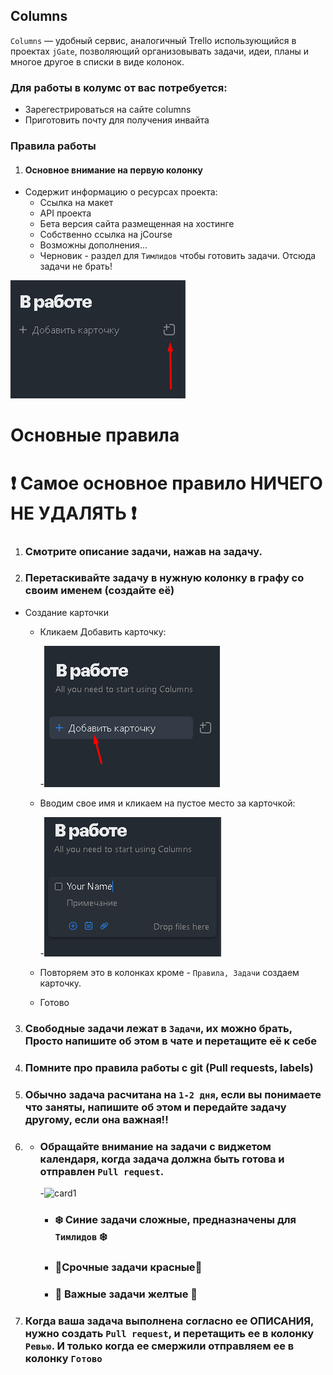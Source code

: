 ## Columns 

`Columns` — удобный сервис, аналогичный Trello использующийся в проектах `jGate`, позволяющий организовывать задачи, идеи, планы и многое другое в списки в виде колонок.

### Для работы в колумс от вас потребуется: 

* Зарегестрироваться на сайте columns
* Приготовить почту для получения инвайта



### Правила работы
    
1. #### Основное внимание на первую колонку
 
* Содержит информацию о ресурсах проекта:
     + Ссылка на макет
     + API проекта
     + Бета версия сайта размещенная на хостинге
     + Собственно ссылка на jCourse
     + Возможны дополнения...
     + Черновик - раздел для `Тимлидов` чтобы готовить задачи. Отсюда задачи не брать!

![columns1](/Cases/Columns/image/columns1.jpg)



# Основные правила

# :exclamation: Самое основное правило НИЧЕГО НЕ УДАЛЯТЬ :exclamation:

1. ### Смотрите описание задачи, нажав на задачу.
2. ### Перетаскивайте задачу в нужную колонку в графу со своим именем (создайте её)
* Создание карточки
   + Кликаем Добавить карточку:

      -![card1](/Cases/Columns/image/card1.png)

   + Вводим свое имя и кликаем на пустое место за карточкой:

      -![card2](/Cases/Columns/image/card2.png)

   + Повторяем это в колонках кроме - `Правила, Задачи` создаем карточку. 
   + Готово
3. ### Свободные задачи лежат в `Задачи`, их можно брать, Просто напишите об этом в чате и перетащите её к себе
4. ### Помните про правила работы с git (Pull requests, labels)
5. ### Обычно задача расчитана на `1-2 дня`, если вы понимаете что заняты, напишите об этом и передайте задачу другому, если она важная!!
6. * ### Обращайте внимание на задачи с виджетом календаря, когда задача должна быть готова и отправлен `Pull request`.

      -![card1](/Cases/Columns/image/deadline.png)

      + ### :snowflake: Синие задачи сложные, предназначены для `Тимлидов` :snowflake:
      + ### :red_circle:Срочные задачи красные:red_circle:
      + ### :low_brightness: Важные задачи желтые :low_brightness:
 
7. ### Когда ваша задача выполнена согласно ее ОПИСАНИЯ, нужно создать `Pull request`, и перетащить ее в колонку `Ревью`. И только когда ее смержили отправляем ее в колонку `Готово`

